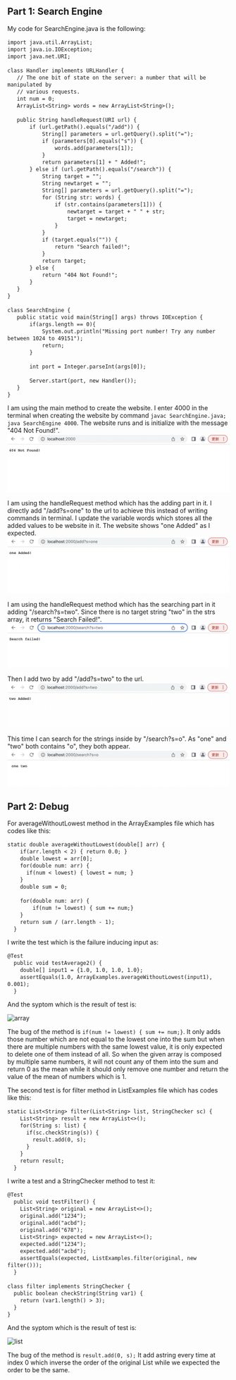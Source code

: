 ## Part 1: Search Engine

My code for SearchEngine.java is the following:

 ```
import java.util.ArrayList;
import java.io.IOException;
import java.net.URI;

class Handler implements URLHandler {
    // The one bit of state on the server: a number that will be manipulated by
    // various requests.
    int num = 0;
    ArrayList<String> words = new ArrayList<String>();

    public String handleRequest(URI url) {
        if (url.getPath().equals("/add")) {
            String[] parameters = url.getQuery().split("=");
            if (parameters[0].equals("s")) {
                words.add(parameters[1]);
            }
            return parameters[1] + " Added!";
        } else if (url.getPath().equals("/search")) {
            String target = "";
            String newtarget = "";
            String[] parameters = url.getQuery().split("=");
            for (String str: words) {
                if (str.contains(parameters[1])) {
                    newtarget = target + " " + str;
                    target = newtarget;
                }
            }
            if (target.equals("")) {
                return "Search failed!";
            }
            return target;
        } else {
            return "404 Not Found!";
        }
    }
}

class SearchEngine {
    public static void main(String[] args) throws IOException {
        if(args.length == 0){
            System.out.println("Missing port number! Try any number between 1024 to 49151");
            return;
        }

        int port = Integer.parseInt(args[0]);

        Server.start(port, new Handler());
    }
}
 ```

I am using the main method to create the website. I enter 4000 in the terminal when creating the website by command `javac SearchEngine.java; java SearchEngine 4000`. The website runs and is initialize with the message "404 Not Found!".
![image](./start.jpg)

I am using the handleRequest method which has the adding part in it. I directly add "/add?s=one" to the url to achieve this instead of writing commands in terminal. I update the variable words which stores all the added values to be website in it. The website shows "one Added" as I expected.
![image](./add.jpg)

I am using the handleRequest method which has the searching part in it adding "/search?s=two". Since there is no target string "two" in the strs array, it returns "Search Failed!".
![image](./search2.jpg)

Then I add two by add "/add?s=two" to the url.
![image](./add2.jpg)

This time I can search for the strings inside by "/search?s=o". As "one" and "two" both contains "o", they both appear.
![image](./searcho.jpg)


## Part 2: Debug

For averageWithoutLowest method in the ArrayExamples file which has codes like this:
```
static double averageWithoutLowest(double[] arr) {
    if(arr.length < 2) { return 0.0; }
    double lowest = arr[0];
    for(double num: arr) {
      if(num < lowest) { lowest = num; }
    }
    double sum = 0;

    for(double num: arr) {
        if(num != lowest) { sum += num;}
    }
    return sum / (arr.length - 1);
  }
 ```
 
I write the test which is the failure inducing input as:
```
@Test
  public void testAverage2() {
    double[] input1 = {1.0, 1.0, 1.0, 1.0};
    assertEquals(1.0, ArrayExamples.averageWithoutLowest(input1), 0.001);
  }
```

 And the syptom which is the result of test is:
 
![array](https://user-images.githubusercontent.com/114268165/195963857-af6b00d0-7d99-4018-b70f-5cd777e7893c.jpg)

The bug of the method is `if(num != lowest) { sum += num;}`. It only adds those number which are not equal to the lowest one into the sum but when there are multiple numbers with the same lowest value, it is only expected to delete one of them instead of all. So when the given array is composed by multiple same numbers, it will not count any of them into the sum and return 0 as the mean while it should only remove one number and return the value of the mean of numbers which is 1.


The second test is for filter method in ListExamples file which has codes like this:
```
static List<String> filter(List<String> list, StringChecker sc) {
    List<String> result = new ArrayList<>();
    for(String s: list) {
      if(sc.checkString(s)) {
        result.add(0, s);
      }
    }
    return result;
  }
```

I write a test and a StringChecker method to test it:
```
@Test
  public void testFilter() {
    List<String> original = new ArrayList<>();
    original.add("1234");
    original.add("acbd");
    original.add("678");
    List<String> expected = new ArrayList<>();
    expected.add("1234");
    expected.add("acbd");
    assertEquals(expected, ListExamples.filter(original, new filter()));
  }
  
class filter implements StringChecker {
  public boolean checkString(String var1) {
    return (var1.length() > 3);
  }
}
```

 And the syptom which is the result of test is:
 
 ![list](https://user-images.githubusercontent.com/114268165/195964859-69aa007c-482f-46cd-aa35-8b7cd86f9be8.jpg)
 
 The bug of the method is `result.add(0, s);` It add astring every time at index 0 which inverse the order of the original List while we expected the order to be the same.
